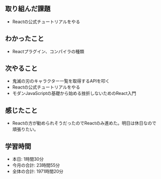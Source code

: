 ## 取り組んだ課題
- Reactの公式チュートリアルをやる
## わかったこと
-  Reactプラグイン、コンパイラの種類
## 次やること
- 鬼滅の刃のキャラクター一覧を取得するAPIを叩く
- Reactの公式チュートリアルをやる
- モダンJavaScriptの基礎から始める挫折しないためのReact入門
## 感じたこと
- Reactの方が勧められそうだったのでReactのみ進めた。明日は休日なので頑張りたい。
## 学習時間
- 本日: 1時間30分
- 今月の合計: 23時間55分
- 全体の合計: 1971時間20分
